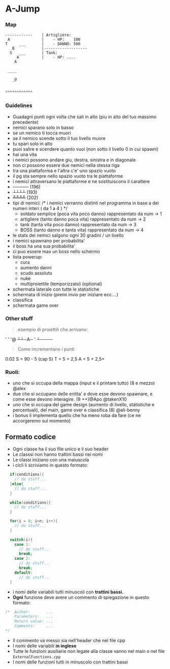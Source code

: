 # A-Jump
### Map
```
------------    | Artigliere:
 A              |    - HP:    100
T     ___       |    - DANNO: 500 
   B            |-------------------
  S   ___       | Tank:
     A          |    - HP: ....             
    A                              
                        
 ____
       
   _@


^^^^^^^^^^^^
```

### Guidelines
- Guadagni punti ogni volta che sali in alto (piu in alto del tuo massimo precedente)
- nemici sparano solo in basso
- se un nemico ti tocca muori
- se il nemico scende sotto il tuo livello muore
- tu spari solo in alto
- puoi salire e scendere quanto vuoi (non sotto il livello 0 in cui spawni)
- hai una vita
- i nemici possono andare giu, destra, sinistra e in diagonale
- non ci possono essere due nemici nella stessa riga
- tra una piattaforma e l'altra c'e' uno spazio vuoto
- il pg sta sempre nello spazio vuoto tra le piattaforme
- i nemici attraversano le piattaforme e ne sostituiscono il carattere
- ───── (196)
- ┴┴┴┴ (193)
- ╩╩╩╩ (202)
- tipi di nemici: /* i nemici verranno distinti nel programma in base a dei numeri interi ( da 1 a 4 ) */
  - soldato semplice   (poca vita poco danno) rappresentato da num -> 1
  - artigliere     (tanto danno poca vita)    rappresentato da num -> 2
  - tank         (tanta vita poco danno)      rappresentato da num -> 3
  - BOSS        (tanto danno e tanta vita)    rappresentato da num -> 4
- le stats dei nemici salgono ogni 30 gradini / un livello
- i nemici spawnano per probabilita'
- il boss ha una sua probabilita'
- ci puo essere max un boss nello schermo
- lista powerup:
  - cura
  - aumento danni
  - scudo assoluto
  - nuke
  - multiproiettile (temporizzato) (optional)
- schermata laterale con tutte le statistiche
- schermata di inizio (premi invio per iniziare ecc....)
- classifica
- schermata game over

### Other stuff
> esempio di proiettili che arrivano:

'
'
'@
┴┴─A─
'
┴────

> Come incrementano i punti

0.02
S = 90 - 5 (cap 5)
T = 5 + 2,5
A = 5 + 2,5+

### Ruoli:
- uno che si occupa della mappa (input e il printare tutto) (8 e mezzo) @alex
- due che si occupano delle entita' e dove esse devono spawnare, e come esse devono interagire. (9 ++)@Apo @takenX10
- uno che si occupa del game design (aumento di livello, statistiche e percentuali), del main, game over e classifica (8) @ali-benny
- i bonus li implementa quello che ha meno roba da fare (ce ne accorgeremo sul momento)



## Formato codice

- Ogni classe ha il suo file unico e il suo header
- Le classsi non hanno trattini bassi nei nomi
- Le classi iniziano con una maiuscola
- i cicli li scriviamo in questo formato:
```c++ 
  if(conditions){
    // do stuff...
  }else{
    // do stuff...
  }

  while(conditions){
    // do stuff...
  }

  for(i = 0; i<n; i++){
    // do stuff...
  }

  switch(i){
    case 1:
      // do stuff...
      break;
    case 2:
      // do stuff...
      break;
    default:
      // do stuff...
  }

```
- i nomi delle variabili tutti minuscoli con **trattini bassi.**
- **Ogni** funzione deve avere un commento di spiegazione in questo formato:
```c++
/*  Author:       ...
    Parameters:   ...
    Return value: ...
    Comments:     ...
*/
```

 - Il commento va messo sia nell'header che nel file cpp
 - I nomi delle variabili **in inglese**
 - Tutte le funzioni ausiliarie non legate alla classe vanno nel main o nel file `ExternalFunctions.cpp`
 - I nomi delle funzioni tutti in minuscolo con trattini bassi

